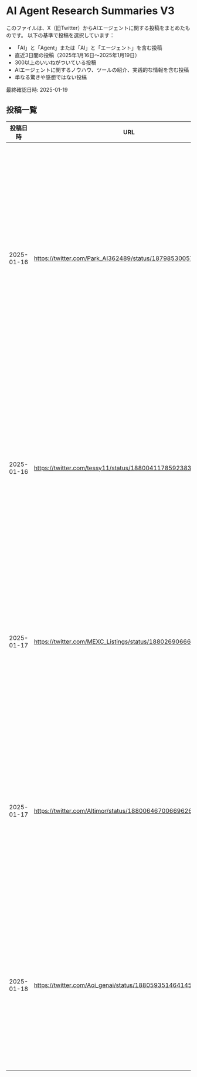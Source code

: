 # AI Agent Research Summaries V3

このファイルは、X（旧Twitter）からAIエージェントに関する投稿をまとめたものです。
以下の基準で投稿を選択しています：
- 「AI」と「Agent」または「AI」と「エージェント」を含む投稿
- 直近3日間の投稿（2025年1月16日～2025年1月19日）
- 300以上のいいねがついている投稿
- AIエージェントに関するノウハウ、ツールの紹介、実践的な情報を含む投稿
- 単なる驚きや感想ではない投稿

最終確認日時: 2025-01-19

## 投稿一覧

| 投稿日時 | URL | いいね数 | 内容の要約 | 選定理由 |
|---------|-----|----------|------------|----------|
| 2025-01-16 | https://twitter.com/Park_AI362489/status/1879853005752992099 | 642 | AIエージェントマーケットプレイスの紹介。コーディング不要で知的なバーチャルエージェントを作成可能。ブロックチェーン上で動作し、XやYouTubeに展開可能。 | 新しいAIエージェント開発プラットフォームの具体的な紹介。非エンジニアでも利用可能な実用的なツール情報。 |
| 2025-01-16 | https://twitter.com/tessy11/status/1880041178592383157 | 590 | SHIFTによるBPO2.0戦略の発表。SaaS連携とAIエージェントの全面活用による事業変革の具体的な計画を公開。 | 企業によるAIエージェント活用の具体的な事例と戦略。実務での実践的な活用方法の提示。 |
| 2025-01-17 | https://twitter.com/MEXC_Listings/status/1880269066604277952 | 366 | OrbitCryptoAIの$GRIFTトークン上場。自然言語でDeFiアクションを実行可能なAIエージェントプラットフォーム。 | DeFi分野での具体的なAIエージェント活用事例。実用的な機能と実装の紹介。 |
| 2025-01-17 | https://twitter.com/Altimor/status/1880064670066962611 | 2315 | エネルギー企業向けAIエージェントの実装事例。顧客との通話スケジュール調整から、ソーラーパネル設置の商談まで完全自動化。 | 実運用中のAIエージェントの具体的な活用事例。実務での自動化実現方法の詳細な紹介。 |
| 2025-01-18 | https://twitter.com/Aoi_genai/status/1880593514641453267 | 1110 | 東京商工会議所による中小企業向け生成AI活用入門ガイド。ChatGPT、Gemini、Microsoft 365 Copilotなど、各種AIモデルの業務活用方法を詳説。 | 中小企業向けの実践的なAIツール活用ガイド。具体的な業務適用方法の解説資料。 |
